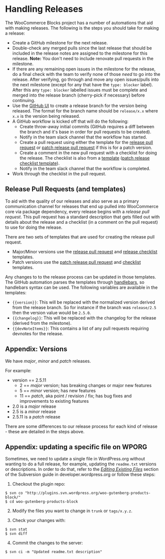 # Handling Releases

The WooCommerce Blocks project has a number of automations that aid with making releases. The following is the steps you should take for making a release:

* Create a GitHub milestone for the next release.
* Double-check any merged pulls since the last release that should be included in the release notes are assigned to the milestone for this release. **Note:** You don't need to include renovate pull requests in the milestone.
* If there are any remaining open issues in the milestone for the release, do a final check with the team to verify none of those *need* to go into the release. After verifying, go through and move any open issues/pulls into the next milestone (except for any that have the `type: blocker` label). After this any `type: blocker` labelled issues must be complete and merged into the release branch (cherry-pick if necessary) before continuing.
* Use the [GitHub UI](https://docs.github.com/en/github/collaborating-with-issues-and-pull-requests/creating-and-deleting-branches-within-your-repository#creating-a-branch) to create a release branch for the version being released. The format for the branch name should be `release/x.x` where `x.x` is the version being released.
* A GitHub workflow is kicked off that will do the following:
  * Create throw-away initial commits (GitHub requires a diff between the branch and it's base in order for pull requests to be created).
  * Notify in the team slack channel that the workflow has started.
  * Create a pull request using either the template for the [release pull request](../../.github/release-pull-request.md) or [patch release pull request](../../.github/patch-release-pull-request.md) if this is for a patch version.
  * Create a comment in the new pull request with a checklist for doing the release. The checklist is also from a [template](../../.github/release-initial-checklist.md) ([patch release checklist template](../../.github/patch-initial-checklist.md)).
  * Notify in the team slack channel that the workflow is completed.
* Work through the checklist in the pull request.

## Release Pull Requests (and templates)

To aid with the quality of our releases and also serve as a primary communication channel for releases that end up pulled into WooCommerce core via package dependency, every release begins with a _release pull request_. This pull request has a standard description that gets filled out with details about the release and a checklist (in a comment on the pull request) to use for doing the release.

There are two sets of templates that are used for creating the release pull request.

- Major/Minor versions use the [release pull request](../../.github/release-pull-request.md) and [release checklist](../../.github/release-initial-checklist.md) templates.
- Patch versions use the [patch release pull request](../../.github/patch-release-pull-request.md) and [checklist](../../.github/patch-initial-checklist.md) templates.

Any changes to to the release process can be updated in those templates. The GitHub automation parses the templates through [handlebars](https://handlebarsjs.com/), so handlebars syntax can be used. The following variables are available in the templates:

- `{{version}}`: This will be replaced with the normalized version derived from the release branch. So for instance if the branch was `release/2.5` then the version value would be `2.5.0`.
- `{{changelog}}`: This will be replaced with the changelog for the release (derived from the milestone).
- `{{devNoteItems}}`: This contains a list of any pull requests requiring devnotes for the release.


## Appendix: Versions

We have _major_, _minor_ and _patch_ releases.

For example:

-   version == 2.5.11
    -   2 == _major_ version; has breaking changes or major new features
    -   5 == _minor_ version; has new features
    -   11 == _patch_, aka point / revision / fix; has bug fixes and improvements to existing features
-   2.0 is a _major_ release
-   2.5 is a _minor_ release
-   2.5.11 is a _patch_ release

There are some differences to our release process for each kind of release - these are detailed in the steps above.

## Appendix: updating a specific file on WPORG

Sometimes, we need to update a single file in WordPress.org without wanting to do a full release, for example, updating the `readme.txt` versions or descriptions. In order to do that, refer to the _[Editing Existing Files](https://developer.wordpress.org/plugins/wordpress-org/how-to-use-subversion/#editing-existing-files)_ section of the Subversion guide in developer.wordpress.org or follow these steps:

1. Checkout the plugin repo:

```
$ svn co "http://plugins.svn.wordpress.org/woo-gutenberg-products-block/"
$ cd woo-gutenberg-products-block
```

2. Modify the files you want to change in `trunk` or `tags/x.y.z`.

3. Check your changes with:

```
$ svn stat
$ svn diff
```

4. Commit the changes to the server:

```
$ svn ci -m "Updated readme.txt description"
```
